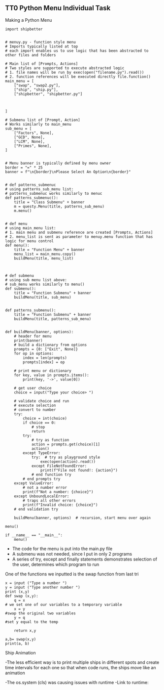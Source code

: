 


## TT0 Python Menu Individual Task

Making a Python Menu

```
import shipbetter


# menuy.py - function style menu
# Imports typically listed at top
# each import enables us to use logic that has been abstracted to other files and folders

# Main list of [Prompts, Actions]
# Two styles are supported to execute abstracted logic
# 1. file names will be run by exec(open("filename.py").read())
# 2. function references will be executed directly file.function()
main_menu = [
    ["swap", "swap2.py"],
    ["ship", "ship.py"],
    ["shipbetter", "shipbetter.py"]
  

    
]

# Submenu list of [Prompt, Action]
# Works similarly to main_menu
sub_menu = [
    ["Factors", None],
    ["GCD", None],
    ["LCM", None],
    ["Primes", None],
]


# Menu banner is typically defined by menu owner
border = "=" * 25
banner = f"\n{border}\nPlease Select An Option\n{border}"


# def patterns_submenuc
# using patterns_sub_menu list:
# patterns_submenuc works similarly to menuc
def patterns_submenuc():
    title = "Class Submenu" + banner
    m = questy.Menu(title, patterns_sub_menu)
    m.menu()


# def menu
# using main_menu list:
# 1. main menu and submenu reference are created [Prompts, Actions]
# 2. menu_list is sent as parameter to menuy.menu function that has logic for menu control
def menu():
    title = "Function Menu" + banner
    menu_list = main_menu.copy()
    buildMenu(title, menu_list)



# def submenu
# using sub menu list above:
# sub_menu works similarly to menu()
def submenu():
    title = "Function Submenu" + banner
    buildMenu(title, sub_menu)


def patterns_submenu():
    title = "Function Submenu" + banner
    buildMenu(title, patterns_sub_menu)


def buildMenu(banner, options):
    # header for menu
    print(banner)
    # build a dictionary from options
    prompts = {0: ["Exit", None]}
    for op in options:
        index = len(prompts)
        prompts[index] = op

    # print menu or dictionary
    for key, value in prompts.items():
        print(key, '->', value[0])

    # get user choice
    choice = input("Type your choice> ")

    # validate choice and run
    # execute selection
    # convert to number
    try:
        choice = int(choice)
        if choice == 0:
            # stop
            return
        try:
            # try as function
            action = prompts.get(choice)[1]
            action()
        except TypeError:
            try:  # try as playground style
                exec(open(action).read())
            except FileNotFoundError:
                print(f"File not found!: {action}")
            # end function try
        # end prompts try
    except ValueError:
        # not a number error
        print(f"Not a number: {choice}")
    except UnboundLocalError:
        # traps all other errors
        print(f"Invalid choice: {choice}")
    # end validation try

    buildMenu(banner, options)  # recursion, start menu over again

menu()

if __name__ == "__main__":
    menu()
```
- The code for the menu is put into the main.py file
- A submenu was not needed, since I put in only 2 programs
- A series of try, except and finally statements demonstrates selection of the user, determines which program to run

One of the functions we inputted is the swap function from last tri

```
x = input ("Type a number ")
y = input ("Type another number ")
print (x,y)
def swap (x,y):
    q = x
# we set one of our variables to a temporary variable
    x = y
#swap the original two variables
    y = q
#set y equal to the temp

    return x,y

a,b= swap(x,y)
print(a, b)

```

Ship Animation

-The less efficient way is to print multiple ships in different spots and create time intervals for each one so that when code runs, the ships move like an animation

-The os.system (cls) was causing issues with runtime
-Link to runtime: 
